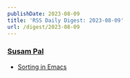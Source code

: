 ```yaml
---
publishDate: 2023-08-09
title: 'RSS Daily Digest: 2023-08-09'
url: /digest/2023-08-09
---
```


### [Susam Pal](https://susam.net/blog/feed.xml)

  * [Sorting in Emacs](https://susam.net/blog/sorting-in-emacs.html)
  
